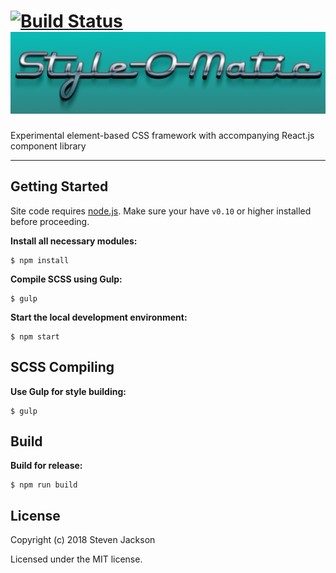 [![Build Status](https://travis-ci.org/sdjack/Style-O-Matic.svg?branch=master)](https://travis-ci.org/sdjack/Style-O-Matic)
![SoM Logo](images/logo.png)
================

Experimental element-based CSS framework with accompanying React.js component library

---

## Getting Started

Site code requires [node.js](http://nodejs.org). Make sure your have `v0.10` or higher installed before proceeding.

**Install all necessary modules:**

```
$ npm install
```

**Compile SCSS using Gulp:**

```
$ gulp
```

**Start the local development environment:**

```
$ npm start
```

## SCSS Compiling

**Use Gulp for style building:**

```
$ gulp
```


## Build

**Build for release:**

```
$ npm run build
```


## License
Copyright (c) 2018 Steven Jackson

Licensed under the MIT license.
